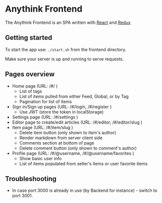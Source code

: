 # Anythink Frontend

The Anythink Frontend is an SPA written with [React](https://reactjs.org/) and [Redux](https://redux.js.org/)

## Getting started

To start the app use: `./start.sh` from the frontend directory.

Make sure your server is up and running to serve requests.

## Pages overview

- Home page (URL: /#/ )
  - List of tags
  - List of items pulled from either Feed, Global, or by Tag
  - Pagination for list of items
- Sign in/Sign up pages (URL: /#/login, /#/register )
  - Use JWT (store the token in localStorage)
- Settings page (URL: /#/settings )
- Editor page to create/edit articles (URL: /#/editor, /#/editor/slug )
- Item page (URL: /#/item/slug )
  - Delete item button (only shown to item's author)
  - Render markdown from server client side
  - Comments section at bottom of page
  - Delete comment button (only shown to comment's author)
- Profile page (URL: /#/@username, /#/@username/favorites )
  - Show basic user info
  - List of items populated from seller's items or user favorite items
    
## Troubleshooting

- In case port 3000 is already in use (by Backend for instance) - switch to port 3001.
